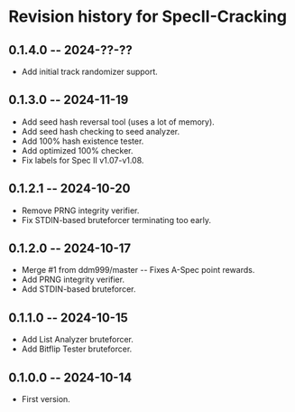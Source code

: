 # Revision history for SpecII-Cracking

## 0.1.4.0 -- 2024-??-??

* Add initial track randomizer support.

## 0.1.3.0 -- 2024-11-19

* Add seed hash reversal tool (uses a lot of memory).
* Add seed hash checking to seed analyzer.
* Add 100% hash existence tester.
* Add optimized 100% checker.
* Fix labels for Spec II v1.07-v1.08.

## 0.1.2.1 -- 2024-10-20

* Remove PRNG integrity verifier.
* Fix STDIN-based bruteforcer terminating too early.

## 0.1.2.0 -- 2024-10-17

* Merge #1 from ddm999/master -- Fixes A-Spec point rewards.
* Add PRNG integrity verifier.
* Add STDIN-based bruteforcer.

## 0.1.1.0 -- 2024-10-15

* Add List Analyzer bruteforcer.
* Add Bitflip Tester bruteforcer.

## 0.1.0.0 -- 2024-10-14

* First version.
